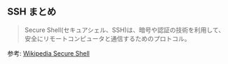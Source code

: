 ## SSH まとめ

> Secure Shell(セキュアシェル、SSH)は、暗号や認証の技術を利用して、安全にリモートコンピュータと通信するためのプロトコル。

参考: [Wikipedia Secure Shell](https://ja.wikipedia.org/wiki/Secure_Shell)

